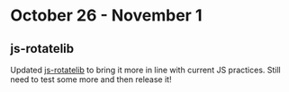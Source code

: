 # October 26 - November 1

## js-rotatelib

Updated [js-rotatelib](https://github.com/robballou/js-rotatelib/tree/modernize) to bring it more in line with current JS practices. Still need to test some more and then release it!
